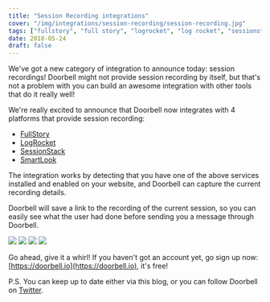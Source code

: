 ```yaml
---
title: "Session Recording integrations"
cover: "/img/integrations/session-recording/session-recording.jpg"
tags: ["fullstory", "full story", "logrocket", "log rocket", "sessionstack", "session stack", "smartlook", "smart look", "session recording", "integration"]
date: 2018-05-24
draft: false
---
```


We've got a new category of integration to announce today: session recordings! Doorbell might not provide session recording by itself, but that's not a problem with you can build an awesome integration with other tools that do it really well!

<!--more-->

We're really excited to announce that Doorbell now integrates with 4 platforms that provide session recording:

* [FullStory](https://www.fullstory.com)
* [LogRocket](https://logrocket.com)
* [SessionStack](https://www.sessionstack.com)
* [SmartLook](https://www.smartlook.com)

The integration works by detecting that you have one of the above services installed and enabled on your website, and Doorbell can capture the current recording details.

Doorbell will save a link to the recording of the current session, so you can easily see what the user had done before sending you a message through Doorbell.

![](/img/integrations/session-recording/fullstory.png) ![](/img/integrations/session-recording/logrocket.png) ![](/img/integrations/session-recording/sessionstack.png) ![](/img/integrations/session-recording/smartlook.png)


Go ahead, give it a whirl! If you haven't got an account yet, go sign up now: [https://doorbell.io](https://doorbell.io), it's free!

P.S. You can keep up to date either via this blog, or you can follow Doorbell on [Twitter](https://twitter.com/doorbell_io).

<style type="text/css">
    .post-detail img {
        max-width: 180px;
        display: inline-block;
        margin: 0 20px;
    }
</style>